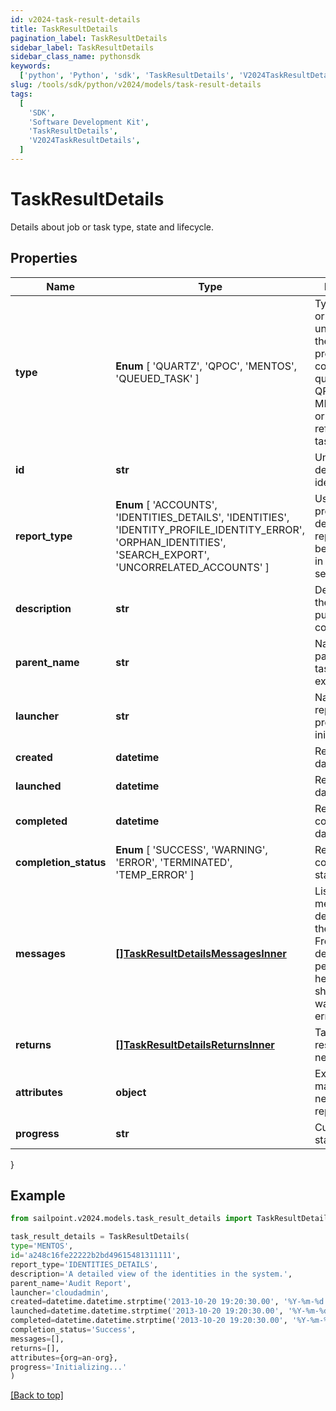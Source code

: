 ```yaml
---
id: v2024-task-result-details
title: TaskResultDetails
pagination_label: TaskResultDetails
sidebar_label: TaskResultDetails
sidebar_class_name: pythonsdk
keywords:
  ['python', 'Python', 'sdk', 'TaskResultDetails', 'V2024TaskResultDetails']
slug: /tools/sdk/python/v2024/models/task-result-details
tags:
  [
    'SDK',
    'Software Development Kit',
    'TaskResultDetails',
    'V2024TaskResultDetails',
  ]
---
```


# TaskResultDetails

Details about job or task type, state and lifecycle.

## Properties

| Name | Type | Description | Notes |
| --- | --- | --- | --- |
| **type** | **Enum** [ 'QUARTZ', 'QPOC', 'MENTOS', 'QUEUED_TASK' ] | Type of the job or task underlying in the report processing. It could be a quartz task, QPOC or MENTOS jobs or a refresh/sync task. | [optional] |
| **id** | **str** | Unique task definition identifier. | [optional] |
| **report_type** | **Enum** [ 'ACCOUNTS', 'IDENTITIES_DETAILS', 'IDENTITIES', 'IDENTITY_PROFILE_IDENTITY_ERROR', 'ORPHAN_IDENTITIES', 'SEARCH_EXPORT', 'UNCORRELATED_ACCOUNTS' ] | Use this property to define what report should be processed in the RDE service. | [optional] |
| **description** | **str** | Description of the report purpose and/or contents. | [optional] |
| **parent_name** | **str** | Name of the parent task/report if exists. | [optional] |
| **launcher** | **str** | Name of the report processing initiator. | [optional] |
| **created** | **datetime** | Report creation date | [optional] |
| **launched** | **datetime** | Report start date | [optional] |
| **completed** | **datetime** | Report completion date | [optional] |
| **completion_status** | **Enum** [ 'SUCCESS', 'WARNING', 'ERROR', 'TERMINATED', 'TEMP_ERROR' ] | Report completion status. | [optional] |
| **messages** | [**[]TaskResultDetailsMessagesInner**](task-result-details-messages-inner) | List of the messages dedicated to the report. From task definition perspective here usually should be warnings or errors. | [optional] |
| **returns** | [**[]TaskResultDetailsReturnsInner**](task-result-details-returns-inner) | Task definition results, if necessary. | [optional] |
| **attributes** | **object** | Extra attributes map(dictionary) needed for the report. | [optional] |
| **progress** | **str** | Current report state. | [optional] |

}

## Example

```python
from sailpoint.v2024.models.task_result_details import TaskResultDetails

task_result_details = TaskResultDetails(
type='MENTOS',
id='a248c16fe22222b2bd49615481311111',
report_type='IDENTITIES_DETAILS',
description='A detailed view of the identities in the system.',
parent_name='Audit Report',
launcher='cloudadmin',
created=datetime.datetime.strptime('2013-10-20 19:20:30.00', '%Y-%m-%d %H:%M:%S.%f'),
launched=datetime.datetime.strptime('2013-10-20 19:20:30.00', '%Y-%m-%d %H:%M:%S.%f'),
completed=datetime.datetime.strptime('2013-10-20 19:20:30.00', '%Y-%m-%d %H:%M:%S.%f'),
completion_status='Success',
messages=[],
returns=[],
attributes={org=an-org},
progress='Initializing...'
)

```

[[Back to top]](#)
